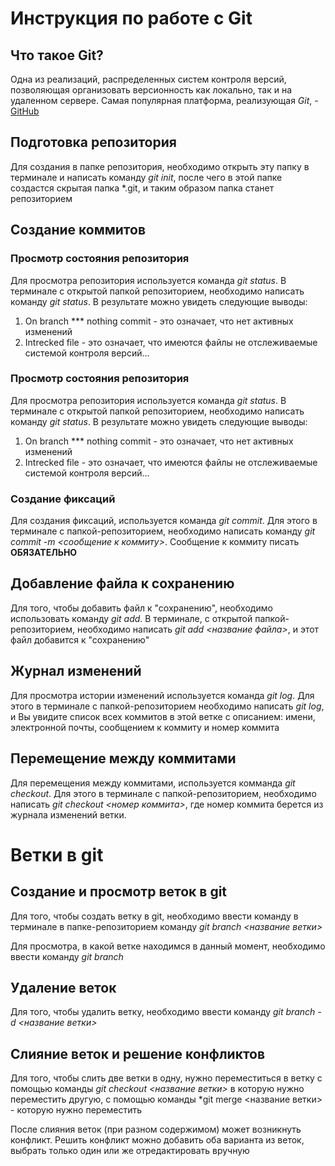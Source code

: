 # Инструкция по работе с Git

## Что такое Git?

Одна из реализаций, распределенных систем контроля версий, позволяющая организовать версионность как локально, так и на удаленном сервере. Самая популярная платформа, реализующая *Git*, - [GitHub](https://github.com)
 

## Подготовка репозитория

Для создания в папке репозитория, необходимо открыть эту папку в терминале и написать команду *git init*, после чего в этой папке создастся скрытая папка *.git, и таким образом папка станет репозиторием  

## Создание коммитов

### Просмотр состояния репозитория 

Для просмотра репозитория используется команда *git status*. В терминале с открытой папкой репозиторием, необходимо написать команду *git status*. В результате можно увидеть следующие выводы:
1. On branch *** nothing commit - это означает, что нет активных изменений
2. Intrecked file - это означает, что имеются файлы не отслеживаемые системой контроля версий...

### Просмотр состояния репозитория 

Для просмотра репозитория используется команда *git status*. В терминале с открытой папкой репозиторием, необходимо написать команду *git status*. В результате можно увидеть следующие выводы:
1. On branch *** nothing commit - это означает, что нет активных изменений
2. Intrecked file - это означает, что имеются файлы не отслеживаемые системой контроля версий...


### Создание фиксаций 

Для создания фиксаций, используется команда *git commit*. Для этого в терминале с папкой-репозиторием, необходимо написать команду *git commit -m <сообщение к коммиту>*. Сообщение к коммиту писать **ОБЯЗАТЕЛЬНО**


## Добавление файла к сохранению

Для того, чтобы добавить файл к "сохранению", необходимо использовать команду *git add*. В терминале, с открытой папкой-репозиторием, необходимо написать *git add <название файла>*, и этот файл добавится к "сохранению"

## Журнал изменений

Для просмотра истории изменений используется команда *git log*. Для этого в терминале с папкой-репозиторием необходимо написать *git log*, и Вы увидите список всех коммитов в этой ветке с описанием: имени, электронной почты, сообщением к коммиту и номер коммита


## Перемещение между коммитами
Для перемещения между коммитами, используется комманда *git checkout*. Для этого в терминале с папкой-репозиторием, необходимо написать *git checkout <номер коммита>*, где номер коммита берется из журнала изменений ветки.


# Ветки в git

## Создание и просмотр веток в git
Для того, чтобы создать ветку в git, необходимо ввести команду в терминале в папке-репозиторием команду *git branch <название ветки>*

Для просмотра, в какой ветке находимся в данный момент, необходимо ввести команду *git branch*

## Удаление веток 

Для того, чтобы удалить ветку, необходимо ввести команду *git branch -d <название ветки>*

## Слияние веток и решение конфликтов 

Для того, чтобы слить две ветки в одну, нужно переместиться в ветку с помощью команды *git checkout <название ветки>* в которую нужно переместить другую, с помощью команды *git merge <название ветки> - которую нужно переместить

После слияния веток (при разном содержимом) может возникнуть конфликт. 
Решить конфликт можно добавить оба варианта из веток, выбрать только один или же отредактировать вручную

